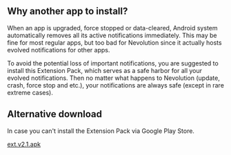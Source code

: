 Why another app to install?
----------------------------
When an app is upgraded, force stopped or data-cleared, Android system automatically removes all its active notifications immediately.
This may be fine for most regular apps, but too bad for Nevolution since it actually hosts evolved notifications for other apps.

To avoid the potential loss of important notifications, you are suggested to install this Extension Pack, which serves as a safe harbor for all your evolved notifications.
Then no matter what happens to Nevolution (update, crash, force stop and etc.), your notifications are always safe (except in rare extreme cases).

Alternative download
---------------------
In case you can't install the Extension Pack via Google Play Store.

[ext.v2.1.apk](https://raw.githubusercontent.com/Nevolution/nevolution.github.io/master/ext.v2.1.apk)
